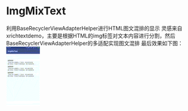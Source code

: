 # ImgMixText
利用BaseRecyclerViewAdapterHelper进行HTML图文混排的显示
灵感来自xrichtextdemo，主要是根据HTML的img标签对文本内容进行分割，然后BaseRecyclerViewAdapterHelper的多适配实现图文混排
最后效果如下图：</br>
![image](https://github.com/yikunlan/ImgMixText/blob/master/1.gif)
